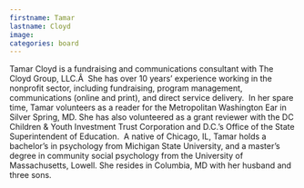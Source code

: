 ```yaml
---
firstname: Tamar
lastname: Cloyd
image:
categories: board
---
```


Tamar Cloyd is a fundraising and communications consultant with The Cloyd Group, LLC.Â  She has over 10 years’ experience working in the nonprofit sector, including fundraising, program management, communications (online and print), and direct service delivery.  In her spare time, Tamar volunteers as a reader for the Metropolitan Washington Ear in Silver Spring, MD. She has also volunteered as a grant reviewer with the DC Children & Youth Investment Trust Corporation and D.C.’s Office of the State Superintendent of Education.  A native of Chicago, IL, Tamar holds a bachelor’s in psychology from Michigan State University, and a master’s degree in community social psychology from the University of Massachusetts, Lowell. She resides in Columbia, MD with her husband and three sons.
